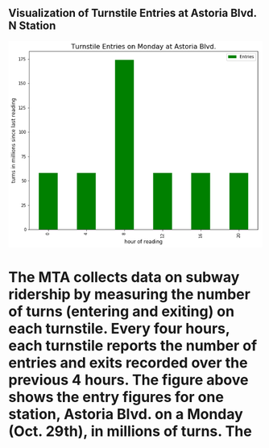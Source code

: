 
## Visualization of Turnstile Entries at Astoria Blvd. N Station 

![Figure 1](turnstile.png)

# The MTA collects data on subway ridership by measuring the number of turns (entering and exiting) on each turnstile. Every four hours, each turnstile reports the number of entries and exits recorded over the previous 4 hours. The figure above shows the entry figures for one station, Astoria Blvd. on a Monday (Oct. 29th), in millions of turns. The 
